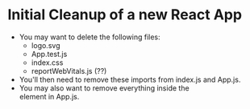 # Initial Cleanup of a new React App

- You may want to delete the following files:
  - logo.svg
  - App.test.js
  - index.css
  - reportWebVitals.js (??)
- You'll then need to remove these imports from index.js and App.js.
- You may also want to remove everything inside the <div> element in App.js.

